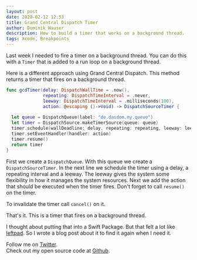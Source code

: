```yaml
---
layout: post
date: 2020-02-12 12:53
title: Grand Central Dispatch Timer
author: Dominik Hauser
description: How to build a timer that works on a background thread.
tags: Xcode, Breakpoints
---
```


Last week I needed to fire a timer on a background thread.
You can do this with a `Timer` that is added to a run loop on a background thread.

Here is a different approach using Grand Central Dispatch.
This method returns a timer that fires on a background thread.

```swift
func gcdTimer(delay: DispatchWallTime = .now(),
              repeating: DispatchTimeInterval = .never,
              leeway: DispatchTimeInterval = .milliseconds(100),
              action: @escaping ()->Void) -> DispatchSourceTimer {
  
  let queue = DispatchQueue(label: "de.dasdom.my.queue")
  let timer = DispatchSource.makeTimerSource(queue: queue)
  timer.schedule(wallDeadline: delay, repeating: repeating, leeway: leeway)
  timer.setEventHandler(handler: action)
  timer.resume()
  return timer
}
```

First we create a `DispatchQueue`.
With this queue we create a `DispatchSourceTimer`.
In the next line we schedule the timer using a delay, a repeating interval and a leeway.
The leeway gives the system some flexibility in how it manages the system resources.
Next we add the action that should be executed when the timer fires.
Don't forget to call `resume()` on the timer.

To invalidate the timer call `cancel()` on it.

That's it.
This is a timer that fires on a background thread.

I thought about putting that into a Swift Package.
But that felt a lot like [leftpad](https://www.theregister.co.uk/2016/03/23/npm_left_pad_chaos/).
So I wrote a blog post about it to find it again when I need it.

Follow me on [Twitter](https://twitter.com/dasdom).   
Check out my open source code at [Github](https://github.com/dasdom).
